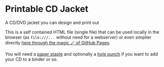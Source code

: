 # Printable CD Jacket
A CD/DVD jacket you can design and print out

This is a self contained HTML file (single file) that can be used locally in the browser (as `file:///...` without need for a webserver) or even simplier directly [here through the magic 🪄 of GitHub Pages](https://baxerus.github.io/Printable_CD_Jacket/).

You will need a [paper staple](https://en.wikipedia.org/wiki/Staple_(fastener)#Paper_staples) and optionally a [hole punch](https://en.wikipedia.org/wiki/Hole_punch#ISO_838) if you want to add your CD to a binder or so.